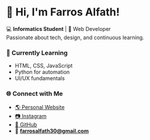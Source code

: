 # 👋 Hi, I'm Farros Alfath!

💻 **Informatics Student** | 🎨 Web Developer  
Passionate about tech, design, and continuous learning.

### 🧠 Currently Learning
- HTML, CSS, JavaScript  
- Python for automation  
- UI/UX fundamentals  

### 🌐 Connect with Me
- [🌎 Personal Website](https://farrosalfath.github.io/website-perkenalan)
- [📷 Instagram](https://instagram.com/farosal12)
- [🐙 GitHub](https://github.com/farrosalfath)
- 📧 **farrosalfath30@gmail.com**
